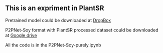 ## This is an expriment in PlantSR
Pretrained model could be downloaded at [DropBox](https://www.dropbox.com/scl/fi/1o4nqfp7jxb2k749udw8x/best_mae_x2.pth?rlkey=blfzz4qxbw0fvoj3z2gxlul04&dl=0)

P2PNet-Soy format with PlantSR processed dataset could be downloaded at [Google drive](https://drive.google.com/file/d/1hlkbbrHVcg-fr2FWbEEUFjqnAS-Xpym3/view?usp=drive_link)

All the code is in the P2PNet-Soy-purely.ipynb
